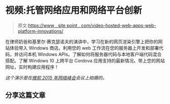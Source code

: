 # 视频:托管网络应用和网络平台创新

> 原文:[https://www . site point . com/video-hosted-web-apps-web-platform-innovations/](https://www.sitepoint.com/video-hosted-web-apps-web-platform-innovations/)

在律师奶爸和基里尔·赛克瑟诺夫的演讲中，学习在新的网页渲染引擎上把你的网站体验带入 Windows 商店。利用您的 web 工作流在您的服务器上开发和部署代码，并访问本机 Windows APIs。了解如何将服务器代码与本地客户端代码混合搭配。了解 Windows 10 上跨平台 Cordova 应用支持的最新情况。带上您的网站网址，实时构建应用程序！

*这个演示是在[微软 2015 年网络峰会](http://devchannel.modern.ie/websummit2015)会议上拍摄的。*

## 分享这篇文章